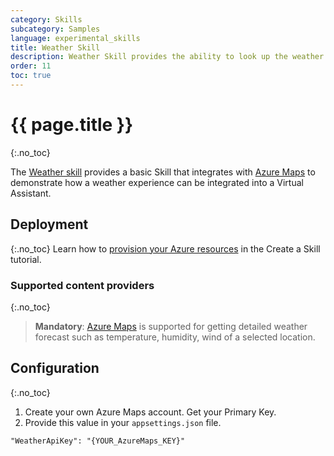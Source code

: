 ```yaml
---
category: Skills
subcategory: Samples
language: experimental_skills
title: Weather Skill
description: Weather Skill provides the ability to look up the weather for a location.
order: 11
toc: true
---
```


# {{ page.title }}
{:.no_toc}

The [Weather skill]({{site.repo}}/tree/master/skills/csharp/experimental/weatherskill) provides a basic Skill that integrates with [Azure Maps](https://azure.microsoft.com/en-us/services/azure-maps/) to demonstrate how a weather experience can be integrated into a Virtual Assistant.

## Deployment
{:.no_toc}
Learn how to [provision your Azure resources]({{site.baseurl}}/skills/tutorials/create-skill/csharp/4-provision-your-azure-resources/) in the Create a Skill tutorial.

### Supported content providers
{:.no_toc}

> **Mandatory**: [Azure Maps](https://azure.microsoft.com/en-us/services/azure-maps/) is supported for getting detailed weather forecast such as temperature, humidity, wind of a selected location.

## Configuration
{:.no_toc}

1. Create your own Azure Maps account. Get your Primary Key.
1. Provide this value in your `appsettings.json` file.

```
"WeatherApiKey": "{YOUR_AzureMaps_KEY}"
```